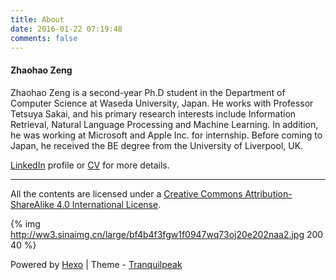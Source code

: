 ```yaml
---
title: About
date: 2016-01-22 07:19:48
comments: false
---
```


#### Zhaohao Zeng

Zhaohao Zeng is a second-year Ph.D student in the Department of Computer Science at Waseda University, Japan. He works with Professor Tetsuya Sakai, and his primary research interests include Information Retrieval, Natural Language Processing and Machine Learning.  In addition, he was working at Microsoft and Apple Inc. for internship. Before coming to Japan, he received the BE degree from the University of Liverpool, UK.



[LinkedIn](https://www.linkedin.com/in/zhaohaozeng/en) profile or [CV](/about/Zhaohao_Zeng_cv.pdf) for more details.

---

All the contents are licensed under a [Creative Commons Attribution-ShareAlike 4.0 International License](http://creativecommons.org/licenses/by-sa/4.0/).

{% img http://ww3.sinaimg.cn/large/bf4b4f3fgw1f0947wq73oj20e202naa2.jpg 200 40 %}

Powered by [Hexo](https://hexo.io) | Theme - [Tranquilpeak](https://github.com/LouisBarranqueiro/hexo-theme-tranquilpeak)









